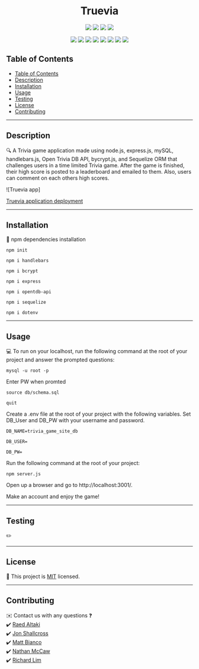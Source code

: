 <h1 align="center">Truevia</h1>
  
<p align="center">
    <img src="https://img.shields.io/github/repo-size/Group3bootcamp/Truevia-Game" />
    <img src="https://img.shields.io/github/languages/top/Group3bootcamp/Truevia-Game"  />
    <img src="https://img.shields.io/github/issues/Group3bootcamp/Truevia-Game" />
    <img src="https://img.shields.io/github/last-commit/Group3bootcamp/Truevia-Game" >
</p>
  
<p align="center">
    <img src="https://img.shields.io/badge/javascript-red" />
    <img src="https://img.shields.io/badge/express-orange" />
    <img src="https://img.shields.io/badge/sequelize-yellow"  />
    <img src="https://img.shields.io/badge/handlebars-green"  />
    <img src="https://img.shields.io/badge/dotenv-celadon"  />
    <img src="https://img.shields.io/badge/opentdb_api-blue"  />
    <img src="https://img.shields.io/badge/bycrpt-purple" />
    <img src="https://img.shields.io/badge/mySQL-magenta" />
</p>

## Table of Contents
- [Table of Contents](#table-of-contents)
- [Description](#description)
- [Installation](#installation)
- [Usage](#usage)
- [Testing](#testing)
- [License](#license)
- [Contributing](#contributing)

-----

## Description

🔍 A Trivia game application made using node.js, express.js, mySQL, handlebars.js, Open Trivia DB API, bycrypt.js, and Sequelize ORM that challenges users in a time limited Trivia game. After the game is finished, their high score is posted to a leaderboard and emailed to them. Also, users can comment on each others high scores.

![Truevia app] <!--(./URL of the screenshot of the game)-->

[Truevia application deployment]() <!--heroku url-->     

-----

## Installation

💾 npm dependencies installation

`npm init`

`npm i handlebars`

`npm i bcrypt`

`npm i express`

`npm i opentdb-api`

`npm i sequelize`

`npm i dotenv`

-----

## Usage

💻 To run on your localhost, run the following command at the root of your project and answer the prompted questions:

`mysql -u root -p`

Enter PW when promted

`source db/schema.sql`

`quit`

Create a .env file at the root of your project with the following variables. Set DB_User and DB_PW with your username and password.

`DB_NAME=trivia_game_site_db`

`DB_USER=`

`DB_PW=`

Run the following command at the root of your project:

`npm server.js` <!--Mabye change this to "npm start" later?-->

Open up a browser and go to http://localhost:3001/.

Make an account and enjoy the game!

-----

## Testing
✏️ <!--Any testing done?-->

-----

## License
📝 This project is [MIT](https://opensource.org/licenses/MIT) licensed.<br />

-----

## Contributing
✉️ Contact us with any questions ❓ <br>
✔️ [Raed Altaki](https://github.com/raedaltaki) <br>
✔️ [Jon Shallcross](https://github.com/jshallcross) <br>
✔️ [Matt Bianco](https://github.com/) <br> <!--add your github-->
✔️ [Nathan McCaw](https://github.com/)<br> <!--add your github-->
✔️ [Richard Lim](https://github.com/lim95)